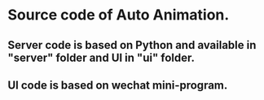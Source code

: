 # Source code of Auto Animation. 
## Server code is based on Python and available in "server" folder and UI in "ui" folder.
## UI code is based on wechat mini-program.
